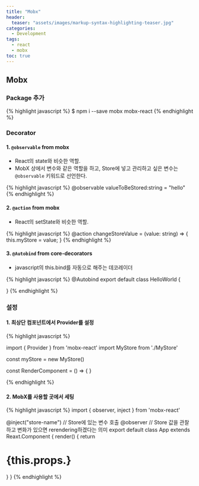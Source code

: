 ```yaml
---
title: "Mobx"
header:
  teaser: "assets/images/markup-syntax-highlighting-teaser.jpg"
categories:
  - Development
tags:
  - react 
  - mobx
toc: true
---
```


## Mobx

### Package 추가

{% highlight javascript %}
$ npm i --save mobx mobx-react
{% endhighlight  %}

### Decorator

#### 1. `@observable` from mobx

* React의 state와 비슷한 역할.
* MobX 상에서 변수와 같은 역할을 하고, Store에 넣고 관리하고 싶은 변수는 `@observable` 키워드로 선언한다.

{% highlight javascript %}
@observable valueToBeStored:string = "hello"
{% endhighlight  %}

#### 2. `@action` from mobx

* React의 setState와 비슷한 역할.

{% highlight javascript %}
@action changeStoreValue = (value: string) => {
        this.myStore = value;
}
{% endhighlight  %}

#### 3. `@Autobind` from core-decorators

* javascript의 this.bind를 자동으로 해주는 데코레이더

{% highlight javascript %}
@Autobind
export default class HelloWorld {

}
{% endhighlight  %}

### 설정

#### 1. 최상단 컴포넌트에서 Provider를 설정

{% highlight javascript %}

import { Provider } from 'mobx-react'
import MyStore from './MyStore'

const myStore = new MyStore()

const RenderComponent = () => {
	<Provider myStore={myStore}>
		<App />
	</Provider>
}

{% endhighlight  %}

#### 2. MobX를 사용할 곳에서 세팅

{% highlight javascript %}
import { observer, inject } from 'mobx-react'

@inject("store-name") // Store에 있는 변수 호출
@observer // Store 값을 관찰하고 변화가 있으면 rerendering하겠다는 의미
export default class App extends Reaxt.Component<any> {
	render() {
		return <h1>{this.props.<store-name>}</h1>
	}
}
{% endhighlight  %}
